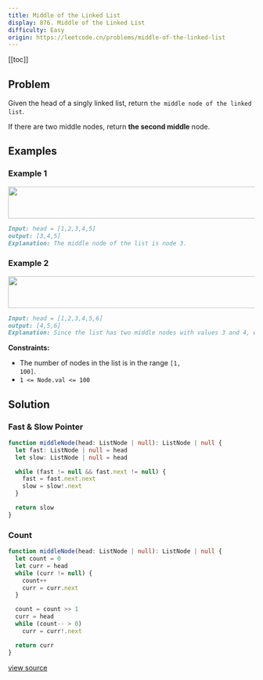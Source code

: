 ```yaml
---
title: Middle of the Linked List
display: 876. Middle of the Linked List
difficulty: Easy
origin: https://leetcode.cn/problems/middle-of-the-linked-list
---
```


[[toc]]

## Problem

Given the head of a singly linked list, return `the middle node of the linked list`.

If there are two middle nodes, return **the second middle** node.

## Examples

### Example 1

<img alt="" src="https://assets.leetcode.com/uploads/2021/07/23/lc-midlist1.jpg" style="width: 544px; height: 65px;" />

```md
Input: head = [1,2,3,4,5]
output: [3,4,5]
Explanation: The middle node of the list is node 3.
```

### Example 2

<img alt="" src="https://assets.leetcode.com/uploads/2021/07/23/lc-midlist2.jpg" style="width: 664px; height: 65px;" />

```md
Input: head = [1,2,3,4,5,6]
output: [4,5,6]
Explanation: Since the list has two middle nodes with values 3 and 4, we return the second one.
```

**Constraints:**

- The number of nodes in the list is in the range <code>[1, 100]</code>.
- <code>1 &lt;= Node.val &lt;= 100</code>

## Solution

### Fast & Slow Pointer

```ts
function middleNode(head: ListNode | null): ListNode | null {
  let fast: ListNode | null = head
  let slow: ListNode | null = head

  while (fast != null && fast.next != null) {
    fast = fast.next.next
    slow = slow!.next
  }

  return slow
}
```

### Count

```ts
function middleNode(head: ListNode | null): ListNode | null {
  let count = 0
  let curr = head
  while (curr != null) {
    count++
    curr = curr.next
  }

  count = count >> 1
  curr = head
  while (count-- > 0)
    curr = curr!.next

  return curr
}
```

[view source](https://leetcode.cn/problems/middle-of-the-linked-list)
